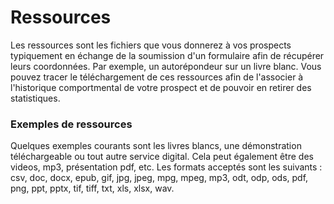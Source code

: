 # Ressources

Les ressources sont les fichiers que vous donnerez à vos prospects typiquement en échange de la soumission d'un formulaire afin de récupérer leurs coordonnées. Par exemple, un autorépondeur sur un livre blanc. Vous pouvez tracer le téléchargement de ces ressources afin de l'associer à l'historique comportmental de votre prospect et de pouvoir en retirer des statistiques.

### Exemples de ressources

Quelques exemples courants sont les livres blancs, une démonstration téléchargeable ou tout autre service digital. Cela peut également être des videos, mp3, présentation pdf, etc. Les formats acceptés sont les suivants : csv, doc, docx, epub, gif, jpg, jpeg, mpg, mpeg, mp3, odt, odp, ods, pdf, png, ppt, pptx, tif, tiff, txt, xls, xlsx, wav.
